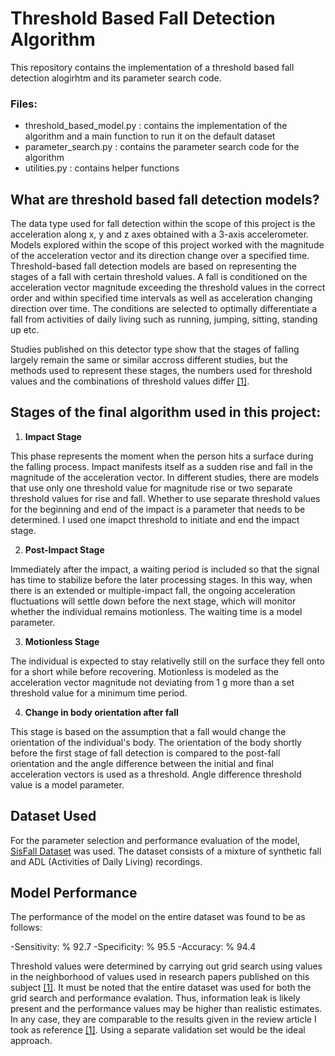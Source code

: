 # Threshold Based Fall Detection Algorithm

This repository contains the implementation of a threshold based fall detection alogirhtm and its parameter search code. 

### Files:
- threshold_based_model.py : contains the implementation of the algorithm and a main function to run it on the default dataset
- parameter_search.py : contains the parameter search code for the algorithm
- utilities.py : contains helper functions

## What are threshold based fall detection models?


The data type used for fall detection within the scope of this project is the acceleration along x, y and z axes obtained with a 3-axis accelerometer. Models explored within the scope of this project worked with the magnitude of the acceleration vector and its direction change over a specified time.
	Threshold-based fall detection models are based on representing the stages of a fall with certain threshold values. A fall is conditioned on the acceleration vector magnitude exceeding the threshold values ​​in the correct order and within specified time intervals as well as acceleration changing direction over time. The conditions are selected to optimally differentiate a fall from activities of daily living such as running, jumping, sitting, standing up etc.
	
Studies published on this detector type show that the stages of falling largely remain the same or similar accross different studies, but the methods used to represent these stages, the numbers used for threshold values ​​and the combinations of threshold values ​​differ [[1]](https://journals.plos.org/plosone/article?id=10.1371/journal.pone.0037062). 

## Stages of the final algorithm used in this project:

 1. **Impact Stage**
 
This phase represents the moment when the person hits a surface during the falling process. Impact manifests itself as a sudden rise and fall in the magnitude of the acceleration vector. In different studies, there are models that use only one threshold value for magnitude rise or two separate threshold values for rise and fall. Whether to use separate threshold values for the beginning and end of the impact is a parameter that needs to be determined. I used one imapct threshold to initiate and end the impact stage. 
	 
 2. **Post-Impact Stage**
 
Immediately after the impact, a waiting period is included so that the signal has time to stabilize before the later processing stages.  In this way, when there is an extended or multiple-impact fall, the ongoing acceleration fluctuations will settle down before the next stage, which will monitor whether the individual remains motionless.  The waiting time is a model parameter.
	
3.  **Motionless Stage**
 
The individual is expected to stay relativelly still on the surface they fell onto for a short while before recovering. Motionless is modeled as the acceleration vector magnitude not deviating from 1 g more than a set threshold value for a minimum time period. 

4. **Change in body orientation after fall**
 
This stage is based on the assumption that a fall would change the orientation of the individual's body. The orientation of the body shortly before the first stage of fall detection is compared to the post-fall orientation and the angle difference between the initial and final acceleration vectors is used as a threshold. Angle difference threshold value is a model parameter.

## Dataset Used

For the parameter selection and performance evaluation of the model, [SisFall Dataset](https://www.ncbi.nlm.nih.gov/pmc/articles/PMC5298771/)  was used. The dataset consists of a mixture of synthetic fall and ADL (Activities of Daily Living) recordings. 

## Model Performance
The performance of the model on the entire dataset was found to be as follows:

-Sensitivity: % 92.7
-Specificity: % 95.5
-Accuracy: % 94.4

Threshold values were determined by carrying out grid search using values in the neighborhood of values used in research papers published on this subject [[1]](https://journals.plos.org/plosone/article?id=10.1371/journal.pone.0037062).
It must be noted that the entire dataset was used for both the grid search and performance evalation. Thus, information leak is likely present and the performance values may be higher than realistic estimates. In any case, they are comparable to the results given in the review article I took as reference [[1]](https://journals.plos.org/plosone/article?id=10.1371/journal.pone.0037062). Using a separate validation set would be the ideal approach.
